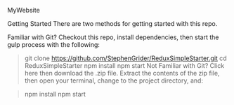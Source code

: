 MyWebsite

Getting Started
There are two methods for getting started with this repo.

Familiar with Git?
Checkout this repo, install dependencies, then start the gulp process with the following:

> git clone https://github.com/StephenGrider/ReduxSimpleStarter.git
> cd ReduxSimpleStarter
> npm install
> npm start
> Not Familiar with Git?
> Click here then download the .zip file. Extract the contents of the zip file, then open your terminal, change to the project directory, and:

> npm install
> npm start
